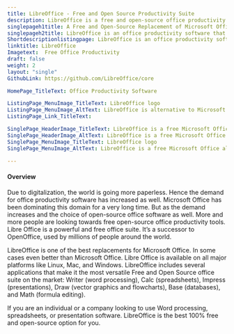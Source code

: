 ```yaml
---
title: LibreOffice - Free and Open Source Productivity Suite
description: LibreOffice is a free and open-source office productivity suite. A fully compatible software for Microsoft formats like .doc, .docx, .xls, .xlsx, .ppt, .pptx
singlepageh1title: A Free and Open-Source Replacement of Microsoft Office
singlepageh2title: LibreOffice is an office productivity software that uses OpenDocument format which guarantees access to your data forever.
Shortdescriptionlistingpage: LibreOffice is an office productivity software that uses OpenDocument format which guarantees access to your data forever.
linktitle: LibreOffice 
Imagetext:  Free Office Productivity 
draft: false
weight: 2
layout: "single"
GithubLink: https://github.com/LibreOffice/core

HomePage_TitleText: Office Productivity Software

ListingPage_MenuImage_TitleText: LibreOffice logo
ListingPage_MenuImage_AltText: LibreOffice is alternative to Microsoft Office.
ListingPage_Link_TitleText: 

SinglePage_HeaderImage_TitleText: LibreOffice is a free Microsoft Office alternative
SinglePage_HeaderImage_AltText: LibreOffice is a free Microsoft Office alternative
SinglePage_MenuImage_TitleText: LibreOffice logo
SinglePage_MenuImage_AltText: LibreOffice is a free Microsoft Office alternative

---
```


#### Overview

Due to digitalization, the world is going more paperless. Hence the demand for office productivity software has increased as well. Microsoft Office has been dominating this domain for a very long time. But as the demand increases and the choice of open-source office software as well. More and more people are looking towards free open-source office productivity tools. Libre Office is a powerful and free office suite. It’s a successor to OpenOffice, used by millions of people around the world.

LibreOffice is one of the best replacements for Microsoft Office. In some cases even better than Microsoft Office. Libre Office is available on all major platforms like Linux, Mac, and Windows. LibreOffice includes several applications that make it the most versatile Free and Open Source office suite on the market: Writer (word processing), Calc (spreadsheets), Impress (presentations), Draw (vector graphics and flowcharts), Base (databases), and Math (formula editing).

If you are an individual or a company looking to use Word processing, spreadsheets, or presentation software. LibreOffice is the best 100% free and open-source option for you.